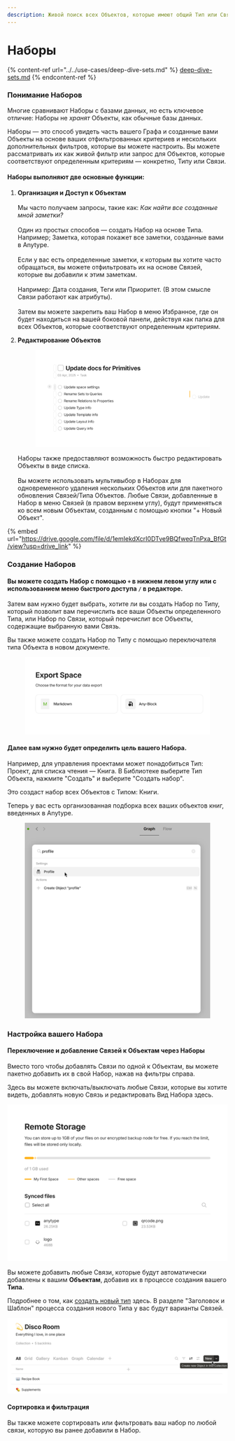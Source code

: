 ```yaml
---
description: Живой поиск всех Объектов, которые имеют общий Тип или Связь
---
```


# Наборы

{% content-ref url="../../use-cases/deep-dive-sets.md" %}
[deep-dive-sets.md](../../use-cases/deep-dive-sets.md)
{% endcontent-ref %}

### Понимание Наборов

Многие сравнивают Наборы с базами данных, но есть ключевое отличие: Наборы не _хранят_ Объекты, как обычные базы данных.

Наборы — это способ увидеть часть вашего Графа и созданные вами Объекты на основе ваших отфильтрованных критериев и нескольких дополнительных фильтров, которые вы можете настроить. Вы можете рассматривать их как живой фильтр или запрос для Объектов, которые соответствуют определенным критериям — конкретно, Типу или Связи.

#### Наборы выполняют две основные функции:

1. **Организация и Доступ к Объектам**\
   \
   Мы часто получаем запросы, такие как: _Как найти все созданные мной заметки?_\
   \
   Один из простых способов — создать Набор на основе Типа.\
   Например; Заметка, которая покажет все заметки, созданные вами в Anytype.\
   \
   Если у вас есть определенные заметки, к которым вы хотите часто обращаться, вы можете отфильтровать их на основе Связей, которые вы добавили к этим заметкам.\
   \
   Например: Дата создания, Теги или Приоритет. (В этом смысле Связи работают как атрибуты).\
   \
   Затем вы можете закрепить ваш Набор в меню Избранное, где он будет находиться на вашей боковой панели, действуя как папка для всех Объектов, которые соответствуют определенным критериям.
2.  **Редактирование Объектов**

    <figure><img src="../../../.gitbook/assets/image (68).png" alt=""><figcaption></figcaption></figure>

    Наборы также предоставляют возможность быстро редактировать Объекты в виде списка.\
    \
    Вы можете использовать мультивыбор в Наборах для одновременного удаления нескольких Объектов или для пакетного обновления Связей/Типа Объектов. Любые Связи, добавленные в Набор в меню Связей (в правом верхнем углу), будут применяться ко всем новым Объектам, созданным с помощью кнопки "+ Новый Объект".

{% embed url="https://drive.google.com/file/d/1emIekdXcrI0DTve9BQfweqTnPxa_BfGt/view?usp=drive_link" %}

### Создание Наборов

#### Вы можете создать Набор с помощью `+` в нижнем левом углу или с использованием меню быстрого доступа `/` в редакторе.

Затем вам нужно будет выбрать, хотите ли вы создать Набор по Типу, который позволит вам перечислить все ваши Объекты определенного Типа, или Набор по Связи, который перечислит все Объекты, содержащие выбранную вами Связь.&#x20;

Вы также можете создать Набор по Типу с помощью переключателя типа Объекта в новом документе.

<figure><img src="../../../.gitbook/assets/image (18).png" alt=""><figcaption></figcaption></figure>

#### Далее вам нужно будет определить цель вашего Набора.&#x20;

Например, для управления проектами может понадобиться Тип: Проект, для списка чтения — Книга. В Библиотеке выберите Тип Объекта, нажмите "Создать" и выберите "Создать набор".

Это создаст набор всех Объектов с Типом: Книги.&#x20;

Теперь у вас есть организованная подборка всех ваших объектов книг, введенных в Anytype.

<figure><img src="../../../.gitbook/assets/image (26).png" alt=""><figcaption></figcaption></figure>

### Настройка вашего Набора

#### Переключение и добавление Связей к Объектам через Наборы

Вместо того чтобы добавлять Связи по одной к Объектам, вы можете пакетно добавить их в свой Набор, нажав на фильтры справа.

Здесь вы можете включать/выключать любые Связи, которые вы хотите видеть, добавлять новую Связь и редактировать Вид Набора здесь.

![](<../../../.gitbook/assets/image (16).png>)

Вы можете добавить любые Связи, которые будут автоматически добавлены к вашим **Объектам**, добавив их в процессе создания вашего **Типа**.

Подробнее о том, как [создать новый тип](../types/create-a-new-type.md "mention") здесь. В разделе "Заголовок и Шаблон" процесса создания нового Типа у вас будут варианты Связей.

![](<../../../.gitbook/assets/image (1) (1) (1) (1) (1) (1).png>)

#### Сортировка и фильтрация

Вы также можете сортировать или фильтровать ваш набор по любой связи, которую вы ранее добавили в Набор.

